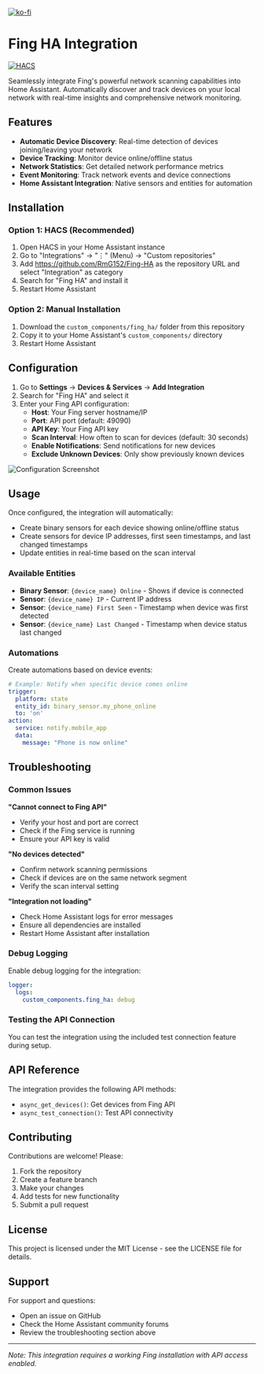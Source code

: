 [![ko-fi](https://ko-fi.com/img/githubbutton_sm.svg)](https://ko-fi.com/H2H81ICGVI)

# Fing HA Integration

[![HACS](https://img.shields.io/badge/HACS-Custom-orange.svg)](https://hacs.xyz/docs/setup/download#hacs)

Seamlessly integrate Fing's powerful network scanning capabilities into Home Assistant. Automatically discover and track devices on your local network with real-time insights and comprehensive network monitoring.

## Features

- **Automatic Device Discovery**: Real-time detection of devices joining/leaving your network
- **Device Tracking**: Monitor device online/offline status
- **Network Statistics**: Get detailed network performance metrics
- **Event Monitoring**: Track network events and device connections
- **Home Assistant Integration**: Native sensors and entities for automation

## Installation

### Option 1: HACS (Recommended)

1. Open HACS in your Home Assistant instance
2. Go to "Integrations" → "⋮" (Menu) → "Custom repositories"
3. Add https://github.com/RmG152/Fing-HA as the repository URL and select "Integration" as category
4. Search for "Fing HA" and install it
5. Restart Home Assistant

### Option 2: Manual Installation

1. Download the `custom_components/fing_ha/` folder from this repository
2. Copy it to your Home Assistant's `custom_components/` directory
3. Restart Home Assistant

## Configuration

1. Go to **Settings** → **Devices & Services** → **Add Integration**
2. Search for "Fing HA" and select it
3. Enter your Fing API configuration:
   - **Host**: Your Fing server hostname/IP
   - **Port**: API port (default: 49090)
   - **API Key**: Your Fing API key
   - **Scan Interval**: How often to scan for devices (default: 30 seconds)
   - **Enable Notifications**: Send notifications for new devices
   - **Exclude Unknown Devices**: Only show previously known devices

![Configuration Screenshot](screenshots/configuration.png)

## Usage

Once configured, the integration will automatically:

- Create binary sensors for each device showing online/offline status
- Create sensors for device IP addresses, first seen timestamps, and last changed timestamps
- Update entities in real-time based on the scan interval

### Available Entities

- **Binary Sensor**: `{device_name} Online` - Shows if device is connected
- **Sensor**: `{device_name} IP` - Current IP address
- **Sensor**: `{device_name} First Seen` - Timestamp when device was first detected
- **Sensor**: `{device_name} Last Changed` - Timestamp when device status last changed

### Automations

Create automations based on device events:

```yaml
# Example: Notify when specific device comes online
trigger:
  platform: state
  entity_id: binary_sensor.my_phone_online
  to: 'on'
action:
  service: notify.mobile_app
  data:
    message: "Phone is now online"
```

## Troubleshooting

### Common Issues

**"Cannot connect to Fing API"**
- Verify your host and port are correct
- Check if the Fing service is running
- Ensure your API key is valid

**"No devices detected"**
- Confirm network scanning permissions
- Check if devices are on the same network segment
- Verify the scan interval setting

**"Integration not loading"**
- Check Home Assistant logs for error messages
- Ensure all dependencies are installed
- Restart Home Assistant after installation

### Debug Logging

Enable debug logging for the integration:

```yaml
logger:
  logs:
    custom_components.fing_ha: debug
```

### Testing the API Connection

You can test the integration using the included test connection feature during setup.

## API Reference

The integration provides the following API methods:

- `async_get_devices()`: Get devices from Fing API
- `async_test_connection()`: Test API connectivity

## Contributing

Contributions are welcome! Please:

1. Fork the repository
2. Create a feature branch
3. Make your changes
4. Add tests for new functionality
5. Submit a pull request

## License

This project is licensed under the MIT License - see the LICENSE file for details.

## Support

For support and questions:

- Open an issue on GitHub
- Check the Home Assistant community forums
- Review the troubleshooting section above

---

*Note: This integration requires a working Fing installation with API access enabled.*
